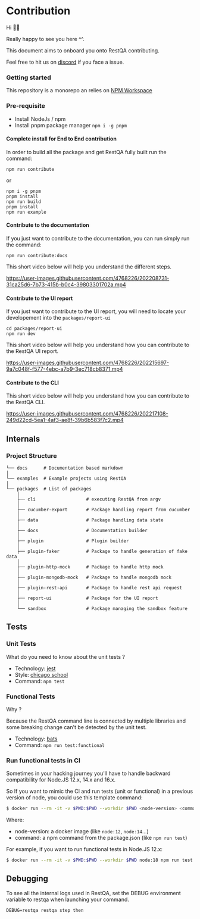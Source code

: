 # Contribution

Hi 👋🏼

Really happy to see you here ^^.

This document aims to onboard you onto RestQA contributing.

Feel free to hit us on [discord](https://restqa.io/chat) if you face a issue.

### Getting started

This repository is a monorepo an relies on [NPM Workspace](https://docs.npmjs.com/cli/v7/using-npm/workspaces)

### Pre-requisite

* Install NodeJs / npm
* Install pnpm package manager `npm i -g pnpm`

#### Complete install for End to End contribution

In order to build all the package and get RestQA fully built run the command:

```
npm run contribute
```

or


```
npm i -g pnpm
pnpm install
npm run build
pnpm install
npm run example
```

#### Contribute to the documentation

If you just want to contribute to the documentation, you can run simply run the command:

```
npm run contribute:docs
```

This short video below will help you understand the different steps.

https://user-images.githubusercontent.com/4768226/202208731-31ca25d6-7b73-415b-b0c4-39803301702a.mp4


#### Contribute to the UI report

If you just want to contribute to the UI report, you will need to locate your developement into the `packages/report-ui`

```
cd packages/report-ui
npm run dev
```

This short video below will help you understand how you can contribute to the RestQA UI report.

https://user-images.githubusercontent.com/4768226/202215697-9a7c048f-f577-4ebc-a7b9-3ec718cb8371.mp4

#### Contribute to the CLI 

This short video below will help you understand how you can contribute to the RestQA CLI.

https://user-images.githubusercontent.com/4768226/202217108-249d22cd-5ea1-4af3-ae8f-39b6b583f7c2.mp4

## Internals

### Project Structure

```
└── docs      # Documentation based markdown
│
└── examples  # Example projects using RestQA
│
└── packages  # List of packages
    │
    ├── cli                   # executing RestQA from argv
    │
    ├── cucumber-export       # Package handling report from cucumber
    │
    ├── data                  # Package handling data state
    │
    ├── docs                  # Documentation builder
    │
    ├── plugin                # Plugin builder
    │
    ├── plugin-faker          # Package to handle generation of fake data
    │
    ├── plugin-http-mock      # Package to handle http mock
    │
    ├── plugin-mongodb-mock   # Package to handle mongodb mock
    │
    ├── plugin-rest-api       # Package to handle rest api request
    │
    ├── report-ui             # Package for the UI report
    │
    └── sandbox               # Package managing the sandbox feature
```

## Tests

### Unit Tests

What do you need to know about the unit tests ?

* Technology: [jest](https://jestjs.io)
* Style: [chicago school](https://dev.to/hiboabd/a-beginners-explanation-of-the-chicago-london-approaches-4o5f)
* Command: `npm test`

### Functional Tests

Why ?

Because the RestQA command line is connected by multiple libraries and some breaking change can't be detected by the unit test.

* Technology: [bats](https://bats-core.readthedocs.io)
* Command: `npm run test:functional`

### Run functional tests in CI

Sometimes in your hacking journey you'll have to handle backward compatibility for Node.JS 12.x, 14.x and 16.x.

So If you want to mimic the CI and run tests (unit or functional) in a previous version of node, you could use this template command:

```bash
$ docker run --rm -it -v $PWD:$PWD --workdir $PWD <node-version> <command>
```

Where:
- node-version: a docker image (like `node:12`, `node:14`...)
- command: a npm command from the package.json (like `npm run test`)

For example, if you want to run functional tests in Node.JS 12.x:

```bash
$ docker run --rm -it -v $PWD:$PWD --workdir $PWD node:18 npm run test:functional
```

## Debugging

To see all the internal logs used in RestQA, set the DEBUG environment variable to restqa when launching your command.

```
DEBUG=restqa restqa step then
```
